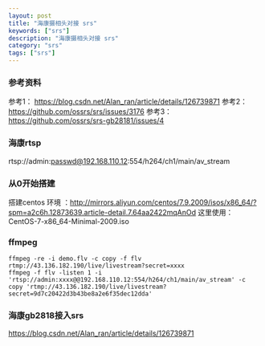 ```yaml
---
layout: post
title: "海康摄相头对接 srs"
keywords: ["srs"]
description: "海康摄相头对接 srs"
category: "srs"
tags: ["srs"]
---
```


### 参考资料
参考1： https://blog.csdn.net/Alan_ran/article/details/126739871
参考2： https://github.com/ossrs/srs/issues/3176
参考3： https://github.com/ossrs/srs-gb28181/issues/4

### 海康rtsp
rtsp://admin:passwd@192.168.110.12:554/h264/ch1/main/av_stream

### 从0开始搭建
搭建centos 环境 ：http://mirrors.aliyun.com/centos/7.9.2009/isos/x86_64/?spm=a2c6h.12873639.article-detail.7.64aa2422mqAnOd
这里使用：CentOS-7-x86_64-Minimal-2009.iso

### ffmpeg
```
ffmpeg -re -i demo.flv -c copy -f flv rtmp://43.136.182.190/live/livestream?secret=xxxx
ffmpeg -f flv -listen 1 -i 'rtsp://admin:xxxx@@192.168.110.12:554/h264/ch1/main/av_stream' -c copy 'rtmp://43.136.182.190/live/livestream?secret=9d7c20422d3b43be8a2e6f35dec12dda'
```

### 海康gb2818接入srs
https://blog.csdn.net/Alan_ran/article/details/126739871
